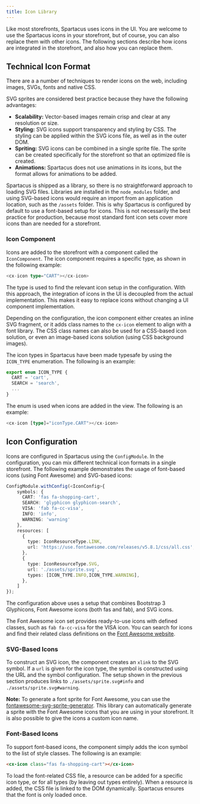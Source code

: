 ```yaml
---
title: Icon Library
---
```


Like most storefronts, Spartacus uses icons in the UI. You are welcome to use the Spartacus icons in your storefront, but of course, you can also replace them with other icons. The following sections describe how icons are integrated in the storefront, and also how you can replace them.

## Technical Icon Format

There are a a number of techniques to render icons on the web, including images, SVGs, fonts and native CSS.

SVG sprites are considered best practice because they have the following advantages:

- **Scalability:** Vector-based images remain crisp and clear at any resolution or size.
- **Styling:** SVG icons support transparency and styling by CSS. The styling can be applied within the SVG icons file, as well as in the outer DOM.
- **Spriting:** SVG icons can be combined in a single sprite file. The sprite can be created specifically for the storefront so that an optimized file is created.
- **Animations:** Spartacus does not use animations in its icons, but the format allows for animations to be added.

Spartacus is shipped as a library, so there is no straightforward approach to loading SVG files. Libraries are installed in the `node_modules` folder, and using SVG-based icons would require an import from an application location, such as the `/assets` folder. This is why Spartacus is configured by default to use a font-based setup for icons. This is not necessarily the best practice for production, because most standard font icon sets cover more icons than are needed for a storefront.

### Icon Component

Icons are added to the storefront with a component called the `IconComponent`. The icon component requires a specific type, as shown in the following example:

```typescript
<cx-icon type="CART"></cx-icon>
```

The type is used to find the relevant icon setup in the configuration. With this approach, the integration of icons in the UI is decoupled from the actual implementation. This makes it easy to replace icons without changing a UI component implementation.

Depending on the configuration, the icon component either creates an inline SVG fragment, or it adds class names to the `cx-icon` element to align with a font library. The CSS class names can also be used for a CSS-based icon solution, or even an image-based icons solution (using CSS background images).

The icon types in Spartacus have been made typesafe by using the `ICON_TYPE` enumeration. The following is an example:

```typescript
export enum ICON_TYPE {
  CART = 'cart',
  SEARCH = 'search',
  ...
}
```

The enum is used when icons are added in the view. The following is an example:

```typescript
<cx-icon [type]="iconType.CART"></cx-icon>
```

## Icon Configuration

Icons are configured in Spartacus using the `ConfigModule`. In the configuration, you can mix different technical icon formats in a single storefront. The following example demonstrates the usage of font-based icons (using Font Awesome) and SVG-based icons:

```typescript
ConfigModule.withConfig(<IconConfig>{
    symbols: {
      CART: 'fas fa-shopping-cart',
      SEARCH: 'glyphicon glyphicon-search',
      VISA: 'fab fa-cc-visa',
      INFO: 'info',
      WARNING: 'warning'
    },
    resources: [
      {
        type: IconResourceType.LINK,
        url: 'https://use.fontawesome.com/releases/v5.8.1/css/all.css',
      },
      {
        type: IconResourceType.SVG,
        url: './assets/sprite.svg',
        types: [ICON_TYPE.INFO,ICON_TYPE.WARNING],
      },
    ]
});
```

The configuration above uses a setup that combines Bootstrap 3 Glyphicons, Font Awesome icons (both fas and fab), and SVG icons.

The Font Awesome icon set provides ready-to-use icons with defined classes, such as `fab fa-cc-visa` for the VISA icon. You can search for icons and find their related class definitions on the [Font Awesome website](https://fontawesome.com/icons).

### SVG-Based Icons

To construct an SVG icon, the component creates an `xlink` to the SVG symbol. If a `url` is given for the icon type, the symbol is constructed using the URL and the symbol configuration. The setup shown in the previous section produces links to `./assets/sprite.svg#info` and `./assets/sprite.svg#warning`.

**Note:** To generate a font sprite for Font Awesome, you can use the [fontawesome-svg-sprite-generator](https://github.com/Minecrell/fontawesome-svg-sprite-generator). This library can automatically generate a sprite with the Font Awesome icons that you are using in your storefront. It is also possible to give the icons a custom icon name.

### Font-Based Icons

To support font-based icons, the component simply adds the icon symbol to the list of style classes. The following is an example:

```html
<cx-icon class="fas fa-shopping-cart"></cx-icon>
```

To load the font-related CSS file, a resource can be added for a specific icon type, or for all types (by leaving out types entirely). When a resource is added, the CSS file is linked to the DOM dynamically. Spartacus ensures that the font is only loaded once.
